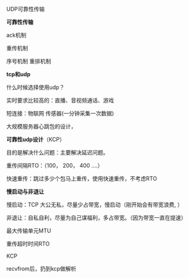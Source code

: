UDP可靠性传输

**可靠性传输**

 ack机制

重传机制

序号机制 重排机制

**tcp和udp**

什么时候选择使用udp？

实时要求比较高的：直播、音视频通话、游戏

短连接：物联网  传感器(一分钟采集一次数据)

大规模服务器心跳包的设计，

**可靠性udp设计**（KCP）

目的是解决什么问题：主要解决延迟问题。

重传间隔RTO：（100， 200， 400 ....）

快速重传：跳过多少个包马上重传，使用快速重传，不考虑RTO



**慢启动与非退让**

慢启动：TCP 大公无私，尽量少占带宽，慢启动（刚开始会有带宽浪费, ）

非退让：自私自利，尽量为自己谋福利，多占带宽。（因为带宽一直在提速）



最大传输单元MTU

重传超时时间RTO



KCP



recvfrom后，扔到kcp做解析

